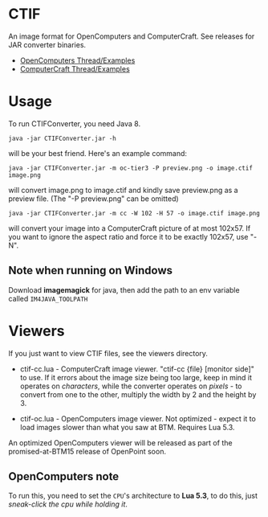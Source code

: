 # CTIF

An image format for OpenComputers and ComputerCraft. See releases for JAR converter binaries.

* [OpenComputers Thread/Examples](https://oc.cil.li/index.php?/topic/864-chenthread-image-format-high-quality-images-on-opencomputers/)
* [ComputerCraft Thread/Examples](http://www.computercraft.info/forums2/index.php?/topic/26186-chenthread-image-format-quality-images-on-18-computercraft)

# Usage

To run CTIFConverter, you need Java 8.

    java -jar CTIFConverter.jar -h

will be your best friend. Here's an example command:

    java -jar CTIFConverter.jar -m oc-tier3 -P preview.png -o image.ctif image.png

will convert image.png to image.ctif and kindly save preview.png as a preview file. (The "-P preview.png" can be omitted)

    java -jar CTIFConverter.jar -m cc -W 102 -H 57 -o image.ctif image.png

will convert your image into a ComputerCraft picture of at most 102x57. If you want to ignore the aspect ratio and force it to be 
exactly 102x57, use "-N".

## Note when running on Windows

Download **imagemagick** for java, then add the path to an env variable called `IM4JAVA_TOOLPATH`

# Viewers

If you just want to view CTIF files, see the viewers directory.

* ctif-cc.lua - ComputerCraft image viewer. "ctif-cc {file} [monitor side]" to use. If it errors about the image size being too 
large, keep in mind it operates on *characters*, while the converter operates on *pixels* - to convert from one to the other, 
multiply the width by 2 and the height by 3.

* ctif-oc.lua - OpenComputers image viewer. Not optimized - expect it to load images slower than what you saw at BTM. Requires Lua 5.3.

An optimized OpenComputers viewer will be released as part of the promised-at-BTM15 release of OpenPoint soon.

## OpenComputers note

To run this, you need to set the `CPU`'s architecture to **Lua 5.3**, to do this, just *sneak-click the cpu while holding it*.

